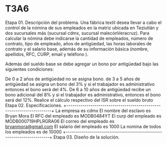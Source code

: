 # T3A6
Etapa 01. Descripción del problema.
Una fábrica textil desea llevar a cabo el control de la nómina de sus empleados en la matriz ubicada en Teziutlán y dos sucursales más (sucursal cdmx, sucursal malecónVeracruz). Para calcular la nómina debe indicarse la cantidad de empleados, número de contrato, tipo de empleado, años de antigüedad, las horas laborales de contrato y el salario base, además de su información básica (nombre, apellidos, RFC, CURP, email y teléfono ).

Además del sueldo base se debe agregar un bono por antigüedad bajo las siguientes condiciones:

De 0 a 2 años de antigüedad no se asigna bono. de 3 a 5 años de antigüedad se asigna un bono del 3% y si el trabajador es administrativo entonces el bono será del 4%. De 6 a 10 años de antigüedad recibe un bono adicional del 8% y si el trabajador es administrativo, entonces el bono será del 12%. Realice el cálculo respectivo del ISR sobre el sueldo bruto
Etapa 02. Especificaciones.
+----------------------------------------------------------------------+
La empresa es cdmx
El nombre del esclavo es Bryan Mora
El RFC del empleado es MODB0484YT
El curp del empleado es MODB000719HPLRGRA06
El correo del empleado es bryanmora@gmail.com
El salario del empleado es 1000
La nomina de todos los empleados es de 10000
+----------------------------------------------------------------------+
Etapa 03. Diseño de la solución.


